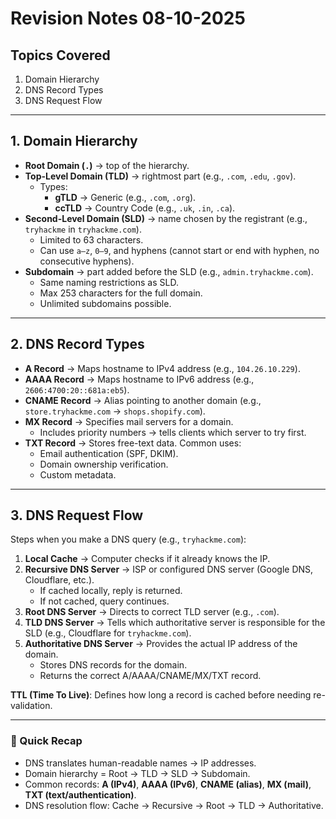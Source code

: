 # Revision Notes 08-10-2025

## Topics Covered
1. Domain Hierarchy  
2. DNS Record Types  
3. DNS Request Flow  

---

## 1. Domain Hierarchy

- **Root Domain (`.`)** → top of the hierarchy.  
- **Top-Level Domain (TLD)** → rightmost part (e.g., `.com`, `.edu`, `.gov`).  
  - Types:  
    - **gTLD** → Generic (e.g., `.com`, `.org`).  
    - **ccTLD** → Country Code (e.g., `.uk`, `.in`, `.ca`).  
- **Second-Level Domain (SLD)** → name chosen by the registrant (e.g., `tryhackme` in `tryhackme.com`).  
  - Limited to 63 characters.  
  - Can use `a–z`, `0–9`, and hyphens (cannot start or end with hyphen, no consecutive hyphens).  
- **Subdomain** → part added before the SLD (e.g., `admin.tryhackme.com`).  
  - Same naming restrictions as SLD.  
  - Max 253 characters for the full domain.  
  - Unlimited subdomains possible.

---

## 2. DNS Record Types

- **A Record** → Maps hostname to IPv4 address (e.g., `104.26.10.229`).  
- **AAAA Record** → Maps hostname to IPv6 address (e.g., `2606:4700:20::681a:eb5`).  
- **CNAME Record** → Alias pointing to another domain (e.g., `store.tryhackme.com` → `shops.shopify.com`).  
- **MX Record** → Specifies mail servers for a domain.  
  - Includes priority numbers → tells clients which server to try first.  
- **TXT Record** → Stores free-text data. Common uses:  
  - Email authentication (SPF, DKIM).  
  - Domain ownership verification.  
  - Custom metadata.  

---

## 3. DNS Request Flow

Steps when you make a DNS query (e.g., `tryhackme.com`):

1. **Local Cache** → Computer checks if it already knows the IP.  
2. **Recursive DNS Server** → ISP or configured DNS server (Google DNS, Cloudflare, etc.).  
   - If cached locally, reply is returned.  
   - If not cached, query continues.  
3. **Root DNS Server** → Directs to correct TLD server (e.g., `.com`).  
4. **TLD DNS Server** → Tells which authoritative server is responsible for the SLD (e.g., Cloudflare for `tryhackme.com`).  
5. **Authoritative DNS Server** → Provides the actual IP address of the domain.  
   - Stores DNS records for the domain.  
   - Returns the correct A/AAAA/CNAME/MX/TXT record.  

**TTL (Time To Live)**: Defines how long a record is cached before needing re-validation.  

---

### 🔹 Quick Recap
- DNS translates human-readable names → IP addresses.  
- Domain hierarchy = Root → TLD → SLD → Subdomain.  
- Common records: **A (IPv4)**, **AAAA (IPv6)**, **CNAME (alias)**, **MX (mail)**, **TXT (text/authentication)**.  
- DNS resolution flow: Cache → Recursive → Root → TLD → Authoritative.  
